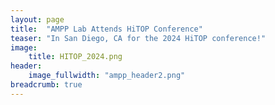 ```yaml
---
layout: page
title:  "AMPP Lab Attends HiTOP Conference"
teaser: "In San Diego, CA for the 2024 HiTOP conference!"
image:
    title: HITOP_2024.png
header:
    image_fullwidth: "ampp_header2.png"
breadcrumb: true
---
```

